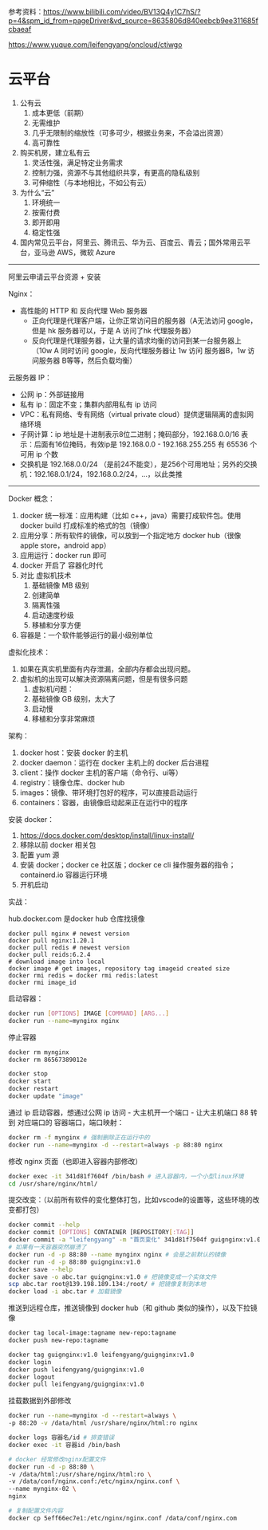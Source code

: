 参考资料：https://www.bilibili.com/video/BV13Q4y1C7hS/?p=4&spm_id_from=pageDriver&vd_source=8635806d840eebcb9ee311685fcbaeaf 

https://www.yuque.com/leifengyang/oncloud/ctiwgo

# 云平台

1. 公有云
   1. 成本更低（前期）
   2. 无需维护
   3. 几乎无限制的缩放性（可多可少，根据业务来，不会溢出资源）
   4. 高可靠性
2. 购买机房，建立私有云
   1. 灵活性强，满足特定业务需求
   2. 控制力强，资源不与其他组织共享，有更高的隐私级别
   3. 可伸缩性（与本地相比，不如公有云）
3. 为什么“云”
   1. 环境统一
   2. 按需付费
   3. 即开即用
   4. 稳定性强
4. 国内常见云平台，阿里云、腾讯云、华为云、百度云、青云；国外常用云平台，亚马逊 AWS，微软 Azure

---

阿里云申请云平台资源 + 安装

Nginx：

- 高性能的 HTTP 和 反向代理 Web 服务器
  - 正向代理是代理客户端，让你正常访问目的服务器（A无法访问 google，但是 hk 服务器可以，于是 A 访问了hk 代理服务器）
  - 反向代理是代理服务器，让大量的请求均衡的访问到某一台服务器上（10w A 同时访问 google，反向代理服务器让 1w 访问 服务器B，1w 访问服务器 B等等，然后负载均衡）

云服务器 IP：

- 公网 ip：外部链接用
- 私有 ip：固定不变；集群内部用私有 ip 访问 
- VPC：私有网络、专有网络（virtual private cloud）提供逻辑隔离的虚拟网络环境
- 子网计算：ip 地址是十进制表示8位二进制；掩码部分，192.168.0.0/16 表示：后面有16位掩码，有效ip是 192.168.0.0 - 192.168.255.255 有 65536 个 可用 ip 个数
- 交换机是 192.168.0.0/24 （是前24不能变），是256个可用地址；另外的交换机：192.168.0.1/24，192.168.0.2/24，...，以此类推

---

Docker 概念：

1. docker 统一标准：应用构建（比如 c++，java）需要打成软件包。使用 docker build 打成标准的格式的包（镜像）
2. 应用分享：所有软件的镜像，可以放到一个指定地方 docker hub（很像 apple store，android app）
3. 应用运行：docker run 即可
4. docker 开启了 容器化时代
5. 对比 虚拟机技术
   1. 基础镜像 MB 级别
   2. 创建简单
   3. 隔离性强
   4. 启动速度秒级
   5. 移植和分享方便
6. 容器是：一个软件能够运行的最小级别单位

虚拟化技术：

1. 如果在真实机里面有内存泄漏，全部内存都会出现问题。
2. 虚拟机的出现可以解决资源隔离问题，但是有很多问题
   1. 虚拟机问题：
   2. 基础镜像 GB 级别，太大了
   3. 启动慢
   4. 移植和分享非常麻烦

架构：

1. docker host：安装 docker 的主机
2. docker daemon：运行在 docker 主机上的 docker 后台进程
3. client：操作 docker 主机的客户端（命令行、ui等）
4. registry：镜像仓库、docker hub
5. images：镜像、带环境打包好的程序，可以直接启动运行
6. containers：容器，由镜像启动起来正在运行中的程序

安装 docker：

1. https://docs.docker.com/desktop/install/linux-install/
2. 移除以前 docker 相关包
3. 配置 yum 源
4. 安装 docker；docker ce 社区版；docker ce cli 操作服务器的指令；containerd.io 容器运行环境
5. 开机启动

实战：

hub.docker.com 是docker hub 仓库找镜像

~~~shell
docker pull nginx # newest version
docker pull nginx:1.20.1
docker pull redis # newest version
docker pull reids:6.2.4
# download image into local
docker image # get images, repository tag imageid created size
docker rmi redis = docker rmi redis:latest
docker rmi image_id
~~~

启动容器：

~~~bash
docker run [OPTIONS] IMAGE [COMMAND] [ARG...]
docker run --name=mynginx nginx
~~~

停止容器

~~~bash
docker rm mynginx
docker rm 86567389012e

docker stop
docker start
docker restart
docker update "image" 
~~~

通过 ip 启动容器，想通过公网 ip 访问 - 大主机开一个端口 - 让大主机端口 88 转到 对应端口的 容器端口，端口映射：

~~~bash
docker rm -f mynginx # 强制删除正在运行中的
docker run --name=mynginx -d --restart=always -p 88:80 nginx
~~~

修改 nginx 页面（也即进入容器内部修改）

~~~bash
docker exec -it 341d81f7604f /bin/bash # 进入容器内，一个小型linux环境
cd /usr/share/nginx/html/
~~~

提交改变：（以前所有软件的变化整体打包，比如vscode的设置等，这些环境的改变都打包）

~~~bash
docker commit --help 
docker commit [OPTIONS] CONTAINER [REPOSITORY[:TAG]]
docker commit -a "leifengyang" -m "首页变化" 341d81f7504f guignginx:v1.0
# 如果有一天容器突然崩溃了
docker run -d -p 88:80 --name mynginx nginx # 会是之前默认的镜像
docker run -d -p 88:80 guignginx:v1.0
docker save --help
docker save -o abc.tar guignginx:v1.0 # 把镜像变成一个实体文件
scp abc.tar root@139.198.189.134:/root/ # 把镜像复制到本地
docker load -i abc.tar # 加载镜像

~~~

推送到远程仓库，推送镜像到 docker hub（和 github 类似的操作），以及下拉镜像

~~~bash
docker tag local-image:tagname new-repo:tagname
docker push new-repo:tagname

docker tag guignginx:v1.0 leifengyang/guignginx:v1.0
docker login
docker push leifengyang/guignginx:v1.0
docker logout
docker pull leifengyang/guignginx:v1.0
~~~

 挂载数据到外部修改

~~~bash
docker run --name=mynginx -d --restart=always \
-p 88:20 -v /data/html /usr/share/nginx/html:ro nginx
~~~

~~~bash
docker logs 容器名/id # 排查错误
docker exec -it 容器id /bin/bash

# docker 经常修改nginx配置文件
docker run -d -p 88:80 \
-v /data/html:/usr/share/nginx/html:ro \
-v /data/conf/nginx.conf:/etc/nginx/nginx.conf \
--name mynginx-02 \
nginx

# 复制配置文件内容
docker cp 5eff66ec7e1:/etc/nginx/nginx.conf /data/conf/nginx.com

~~~



































